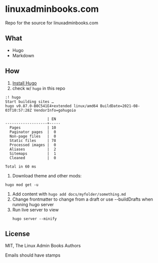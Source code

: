 # linuxadminbooks.com

Repo for the source for linuxadminbooks.com

## What
* Hugo
* Markdown

## How

1. [Install Hugo](https://gohugo.io/getting-started/installing/)
1. check w/ `hugo` in this repo
```
:! hugo
Start building sites …
hugo v0.87.0-B0C541E4+extended linux/amd64 BuildDate=2021-08-03T10:57:28Z VendorInfo=gohugoio

                   | EN
-------------------+-----
  Pages            | 10
  Paginator pages  |  0
  Non-page files   |  0
  Static files     | 78
  Processed images |  0
  Aliases          |  2
  Sitemaps         |  1
  Cleaned          |  0

Total in 60 ms
```

1. Download theme and other mods:
```
hugo mod get -u
```

1. Add content with `hugo add docs/myfolder/something.md`
1. Change frontmatter to change from a draft or use --buildDrafts when running hugo server
1. Run live server to view
   ```
   hugo server --minify
   ```



## License
   MIT, The Linux Admin Books Authors
   



Emails should have stamps
